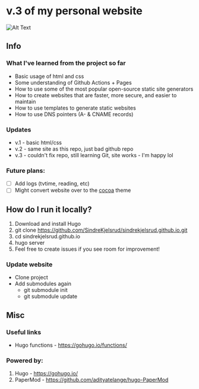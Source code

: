 # v.3 of my personal website

![Alt Text](https://media4.giphy.com/media/vvbGMpbhZMcHSsD50w/giphy.gif?cid=ecf05e47qcz9h0plmj7zmn71kelzs4h6nj47bb1qmu0r1uvm&rid=giphy.gif&ct=g)

## Info

### What I've learned from the project so far

- Basic usage of html and css
- Some understanding of Github Actions + Pages
- How to use some of the most popular open-source static site generators
- How to create websites that are faster, more secure, and easier to maintain
- How to use templates to generate static websites
- How to use DNS pointers (A- & CNAME records)

### Updates

- v.1 - basic html/css
- v.2 - same site as this repo, just bad github repo
- v.3 - couldn't fix repo, still learning Git, site works - I'm happy lol

### Future plans:

- [ ] Add logs (tvtime, reading, etc)
- [ ] Might convert website over to the [cocoa](https://github.com/mtn/cocoa-eh-hugo-theme) theme

## How do I run it locally?

1. Download and install Hugo
2. git clone https://github.com/SindreKjelsrud/sindrekjelsrud.github.io.git
3. cd sindrekjelsrud.github.io
4. hugo server
5. Feel free to create issues if you see room for improvement!

### Update website

- Clone project
- Add submodules again
  - git submodule init
  - git submodule update

## Misc

### Useful links

- Hugo functions - https://gohugo.io/functions/

### Powered by:

1. Hugo - https://gohugo.io/
2. PaperMod - https://github.com/adityatelange/hugo-PaperMod
